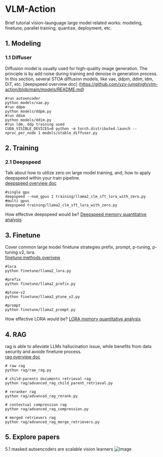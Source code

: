 
# VLM-Action
Brief tutorial vision-launguage large model related works: modeling, finetune, parallel training, quantize, deployment, etc.


## 1. Modeling
### 1.1 Diffuser
Diffusion model is usually used for high-quality image generation. The principle is by add noise during 
training and denoise in generation process. In this section, several STOA diffusion models, like vae, 
ddpm, ddim, ldm, DiT, etc.
[deepspeed overview doc] (https://github.com/yzy-jumphigh/vlm-action/blob/main/models/README.md)  

    #run autoencoder
    python models/vae.py
    #run ddpm
    python models/ddpm.py
    #run ddim
    python models/ddim.py
    #run ldm, ddp training used
    CUDA_VISIBLE_DEVICES=0 python -m torch.distributed.launch --nproc_per_node 1 models/stable_diffuser.py


## 2. Training
### 2.1 Deepspeed
Talk about how to utilize zero on large model training, and, how to apply deepspeed within your train pipeline.    
[deepspeed overview doc](https://github.com/yzy-jumphigh/vlm-action/blob/main/training/README.md)   

    #single gpu
    deepspeed --num_gpus 1 training/llama2_clm_sft_lora_with_zero.py
    #multi gpus
    deepspeed training/llama2_clm_sft_lora_with_zero.py

How effective deepspeed would be? 
[Deepspeed memory quantitative analysis](https://github.com/yzy-jumphigh/vlm-action/blob/main/training/README.md)


## 3. Finetune
Cover common large model finetune strategies prefix, prompt, p-tuning, p-tuning v2, lora.     
[finetune methods overivew](https://github.com/yzy-jumphigh/vlm-action/blob/main/finetune/README.md)  

    #lora
    python finetune/llama2_lora.py

    #prefix
    python finetune/llama2_prefix.py

    #ptune-v2
    python finetune/llama2_ptune_v2.py

    #prompt
    python finetune/llama2_prompt.py

How effective LORA would be? 
[LORA memory quantitative analysis](https://github.com/yzy-jumphigh/vlm-action/blob/main/training/README.md)
    


## 4. RAG
rag is able to alleviate LLMs hallucination issue, while benefits from data security and avoide finetune process.  
[rag overview doc](https://github.com/yzy-jumphigh/vlm-action/blob/main/rag/README.md)   

    # raw rag
    python rag/raw_rag.py

    # child-parents documents retrieval rag
    python rag/advanced_rag_child_parent_retrieval.py

    # reranker rag
    python rag/advanced_rag_rerank.py

    # contextual compression rag 
    python rag/advanced_rag_compression.py

    # merged retrievers rag
    python rag/advanced_rag_merge_retrievers.py

## 5. Explore papers
5.1 masked autoencoders are scalable vision learners
![image](https://github.com/user-attachments/assets/26360490-b467-4f13-9a2d-eebd06498c52)





